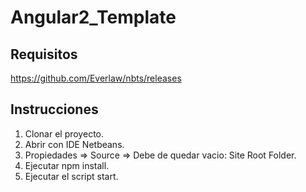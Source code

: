 # Angular2_Template

## Requisitos
https://github.com/Everlaw/nbts/releases

## Instrucciones

1. Clonar el proyecto.
2. Abrir con IDE Netbeans.
3. Propiedades => Source => Debe de quedar vacio: Site Root Folder.
4. Ejecutar npm install.
5. Ejecutar el script start.

